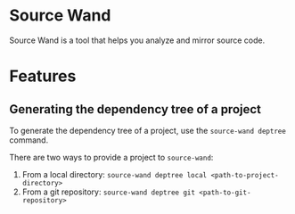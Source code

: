 # Source Wand
Source Wand is a tool that helps you analyze and mirror source code.

# Features
## Generating the dependency tree of a project
To generate the dependency tree of a project, use the `source-wand deptree` command.

There are two ways to provide a project to `source-wand`:

1. From a local directory: `source-wand deptree local <path-to-project-directory>`
2. From a git repository: `source-wand deptree git <path-to-git-repository>`
